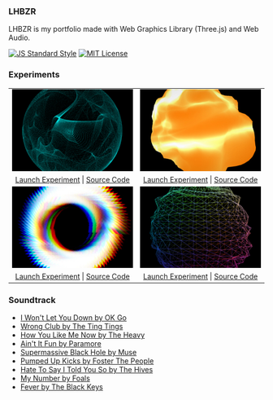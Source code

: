 ### LHBZR
LHBZR is my portfolio made with Web Graphics Library (Three.js) and Web Audio.

[![JS Standard Style](https://img.shields.io/badge/code%20style-standard-brightgreen.svg)](http://standardjs.com/)
[![MIT License](https://img.shields.io/badge/license-mit-blue.svg)](LICENSE)

### Experiments
<table>
  <tr>
    <td><img src="/dist/img/projects/particles.jpg"></td>
    <td><img src="/dist/img/projects/deform.jpg"></td>
  </tr>
  <tr>
    <td align="center">
      <a href="https://lhbzr.com/experiments/particles">Launch Experiment</a> | <a href="/experiments/particles">Source Code</a>
    <td align="center">
      <a href="https://lhbzr.com/experiments/deform">Launch Experiment</a> | <a href="/experiments/deform">Source Code</a>
    </td>
  </tr>
  <tr>
    <td><img src="/dist/img/projects/triangles.jpg"></td>
    <td><img src="/dist/img/projects/sphere.jpg"></td>
  </tr>
  <tr>
    <td align="center">
      <a href="https://lhbzr.com/experiments/triangles">Launch Experiment</a> | <a href="/experiments/triangles">Source Code</a>
    </td>
    <td align="center">
      <a href="https://lhbzr.com/experiments/sphere">Launch Experiment</a> | <a href="/experiments/sphere">Source Code</a>
    </td>
  </tr>
</table>

### Soundtrack
- [I Won't Let You Down by OK Go](https://soundcloud.com/okgo/i-wont-let-you-down)
- [Wrong Club by The Ting Tings](https://soundcloud.com/the-ting-tings/wrong-club)
- [How You Like Me Now by The Heavy](https://soundcloud.com/theheavyyy/like-me)
- [Ain't It Fun by Paramore](https://soundcloud.com/fueled_by_ramen/paramore-aint-it-fun)
- [Supermassive Black Hole by Muse](https://soundcloud.com/muse/supermassive-black-hole)
- [Pumped Up Kicks by Foster The People](https://soundcloud.com/fosterthepeoplemusic/pumpedupkicks)
- [Hate To Say I Told You So by The Hives](https://soundcloud.com/unablespain/the-hives-hate-to-say-i-told-you-so-unable-radio-edit)
- [My Number by Foals](https://soundcloud.com/foals/foals-my-number)
- [Fever by The Black Keys](https://soundcloud.com/theblackkeys/fever)
